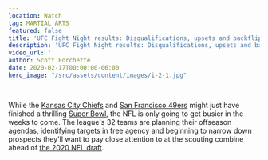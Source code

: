 ```yaml
---
location: Watch
tag: MARTIAL ARTS
featured: false
title: 'UFC Fight Night results: Disqualifications, upsets and backflips'
description: 'UFC Fight Night results: Disqualifications, upsets and backflips'
video_url: ''
author: Scott Forchette
date: 2020-02-17T00:00:00-06:00
hero_image: "/src/assets/content/images/i-2-1.jpg"

---
```

While the [Kansas City Chiefs](https://www.espn.com/nfl/team/_/name/kc/kansas-city-chiefs) and [San Francisco 49ers](https://www.espn.com/nfl/team/_/name/sf/san-francisco-49ers) might just have finished a thrilling [Super Bowl](https://www.espn.com/nfl/super-bowl/), the NFL is only going to get busier in the weeks to come. The league's 32 teams are planning their offseason agendas, identifying targets in free agency and beginning to narrow down prospects they'll want to pay close attention to at the scouting combine ahead of [the 2020 NFL draft](https://www.espn.com/nfl/draft/news).